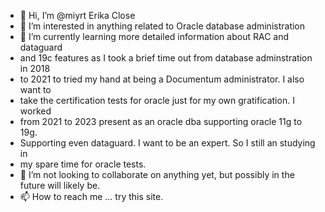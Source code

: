 - 👋 Hi, I’m @miyrt Erika Close             
- 👀 I’m interested in anything related to Oracle database administration
- 🌱 I’m currently learning more detailed information about RAC and dataguard
- and 19c features as I took a brief time out from database adminstration in 2018
- to 2021 to tried my hand at being a Documentum administrator.  I also want to
- take the certification tests for oracle just for my own gratification.  I worked
- from 2021 to 2023 present as an oracle dba supporting oracle 11g to 19g.
- Supporting even dataguard.  I want to be an expert. So I still an studying in
- my spare time for oracle tests.
- 💞️ I’m not looking to collaborate on anything yet, but possibly in the future will likely be.
- 📫 How to reach me ... try this site.

<!---
miyrt/miyrt is a ✨ special ✨ repository because its `README.md` (this file) appears on your GitHub profile.
You can click the Preview link to take a look at your changes.
--->
